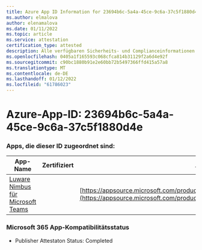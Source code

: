 ```yaml
---
title: Azure App ID Information for 23694b6c-5a4a-45ce-9c6a-37c5f1880d4e
ms.author: elmalova
author: elenamalova
ms.date: 01/11/2022
ms.topic: article
ms.service: attestation
certification_type: attested
description: Alle verfügbaren Sicherheits- und Complianceinformationen für 23694b6c-5a4a-45ce-9c6a-37c5f1880d4e.
ms.openlocfilehash: 0405a1f165593c068cfca814b31129f2a6d4e92f
ms.sourcegitcommit: c90bc1880b91e2e60bb72b5497366ffd415a57a8
ms.translationtype: MT
ms.contentlocale: de-DE
ms.lasthandoff: 01/12/2022
ms.locfileid: "61786023"
---
```

# <a name="azure-app-id-23694b6c-5a4a-45ce-9c6a-37c5f1880d4e"></a>Azure-App-ID: 23694b6c-5a4a-45ce-9c6a-37c5f1880d4e


### <a name="apps-associated-with-this-id"></a>Apps, die dieser ID zugeordnet sind:
| **App-Name** | **Zertifiziert** | **Ansicht in AppSource** |
|--------------|---------------|-----------------------|
| [Luware Nimbus für Microsoft Teams](https://docs.microsoft.com/microsoft-365-app-certification/forward/luwareagzurich.advanced_routing_azure_marketplace) |  | [https://appsource.microsoft.com/product/office/luwareagzurich.advanced_routing_azure_marketplace](https://appsource.microsoft.com/product/office/luwareagzurich.advanced_routing_azure_marketplace) |

### <a name="microsoft-365-app-compliance-status"></a>Microsoft 365 App-Kompatibilitätsstatus
- Publisher Attestaton Status: Completed
